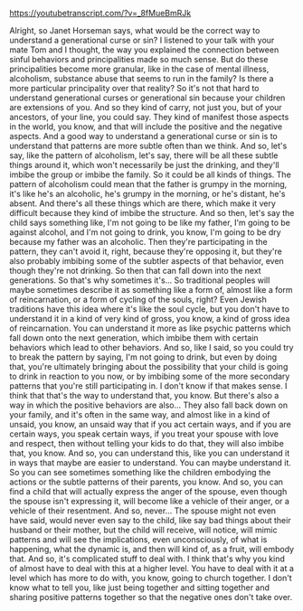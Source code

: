 https://youtubetranscript.com/?v=_8fMueBmRJk

 Alright, so Janet Horseman says, what would be the correct way to understand a generational curse or sin? I listened to your talk with your mate Tom and I thought, the way you explained the connection between sinful behaviors and principalities made so much sense. But do these principalities become more granular, like in the case of mental illness, alcoholism, substance abuse that seems to run in the family? Is there a more particular principality over that reality? So it's not that hard to understand generational curses or generational sin because your children are extensions of you. And so they kind of carry, not just you, but of your ancestors, of your line, you could say. They kind of manifest those aspects in the world, you know, and that will include the positive and the negative aspects. And a good way to understand a generational curse or sin is to understand that patterns are more subtle often than we think. And so, let's say, like the pattern of alcoholism, let's say, there will be all these subtle things around it, which won't necessarily be just the drinking, and they'll imbibe the group or imbibe the family. So it could be all kinds of things. The pattern of alcoholism could mean that the father is grumpy in the morning, it's like he's an alcoholic, he's grumpy in the morning, or he's distant, he's absent. And there's all these things which are there, which make it very difficult because they kind of imbibe the structure. And so then, let's say the child says something like, I'm not going to be like my father, I'm going to be against alcohol, and I'm not going to drink, you know, I'm going to be dry because my father was an alcoholic. Then they're participating in the pattern, they can't avoid it, right, because they're opposing it, but they're also probably imbibing some of the subtler aspects of that behavior, even though they're not drinking. So then that can fall down into the next generations. So that's why sometimes it's... So traditional peoples will maybe sometimes describe it as something like a form of, almost like a form of reincarnation, or a form of cycling of the souls, right? Even Jewish traditions have this idea where it's like the soul cycle, but you don't have to understand it in a kind of very kind of gross, you know, a kind of gross idea of reincarnation. You can understand it more as like psychic patterns which fall down onto the next generation, which imbibe them with certain behaviors which lead to other behaviors. And so, like I said, so you could try to break the pattern by saying, I'm not going to drink, but even by doing that, you're ultimately bringing about the possibility that your child is going to drink in reaction to you now, or by imbibing some of the more secondary patterns that you're still participating in. I don't know if that makes sense. I think that that's the way to understand that, you know. But there's also a way in which the positive behaviors are also... They also fall back down on your family, and it's often in the same way, and almost like in a kind of unsaid, you know, an unsaid way that if you act certain ways, and if you are certain ways, you speak certain ways, if you treat your spouse with love and respect, then without telling your kids to do that, they will also imbibe that, you know. And so, you can understand this, like you can understand it in ways that maybe are easier to understand. You can maybe understand it. So you can see sometimes something like the children embodying the actions or the subtle patterns of their parents, you know. And so, you can find a child that will actually express the anger of the spouse, even though the spouse isn't expressing it, will become like a vehicle of their anger, or a vehicle of their resentment. And so, never... The spouse might not even have said, would never even say to the child, like say bad things about their husband or their mother, but the child will receive, will notice, will mimic patterns and will see the implications, even unconsciously, of what is happening, what the dynamic is, and then will kind of, as a fruit, will embody that. And so, it's complicated stuff to deal with. I think that's why you kind of almost have to deal with this at a higher level. You have to deal with it at a level which has more to do with, you know, going to church together. I don't know what to tell you, like just being together and sitting together and sharing positive patterns together so that the negative ones don't take over.